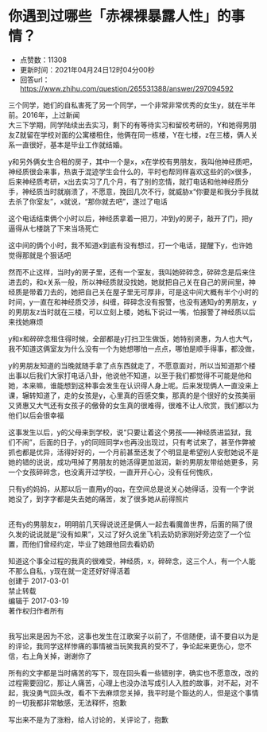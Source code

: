# 你遇到过哪些「赤裸裸暴露人性」的事情？
- 点赞数：11308
- 更新时间：2021年04月24日12时04分00秒
- 回答url：https://www.zhihu.com/question/265531388/answer/297094592
<body>
 <p data-pid="VVCeP_Ly">三个同学，她们的自私害死了另一个同学，一个非常非常优秀的女生y，就在半年前。2016年，上过新闻<br>
  大三下学期，同学陆续出去实习，剩下的有等待实习和留校考研的，Y和她得男朋友Z就留在学校对面的公寓楼租住，他俩在同一栋楼，Y在七楼，z在三楼，俩人关系一直很好，基本是毕业工作就结婚。</p>
 <p data-pid="7u8x59EP">y和另外俩女生合租的房子，其中一个是x，x在学校有男朋友，我叫他神经质吧，神经质很会来事，热衷于混迹学生会什么的，平时也帮同样喜欢这些的的x很多，后来神经质考研，x出去实习了几个月，有了别的恋情，就打电话和他神经质分手，神经质当时就崩溃了，不愿意，挽回几次不行，就威胁x“你要是和我分手我就去杀了你室友”，x就说，“那你就去吧”，遂过了电话</p>
 <p data-pid="iEkXQ-WQ">这个电话结束俩个小时以后，神经质拿着一把刀，冲到y的房子，敲开了门，把y逼得从七楼跳了下来当场死亡</p>
 <p data-pid="4bm7P8zr">这中间的俩个小时，我不知道x到底有没有想过，打一个电话，提醒下y，也许她觉得那就是个狠话吧</p>
 <p data-pid="2G1DiVmC">然而不止这样，当时y的房子里，还有一个室友，我叫她碎碎念，碎碎念是后来住进去的，和x关系一般，所以神经质就没找她，她就把自己关在自己的房间里，神经质是带着刀去的，她把自己关在屋子里无可厚非，可是这中间大概有半个小时的时间，y一直在和神经质交涉，纠缠，碎碎念没有报警，也没有通知y的男朋友，y的男朋友z当时就在三楼，可以立刻上楼，她私下说过一嘴，怕报警了神经质以后来找她麻烦</p>
 <p data-pid="1b-wLX05">y和x和碎碎念租住得时候，全部都是y打扫卫生做饭，她特别贤惠，为人也大气，我不知道这俩室友为什么没有一个为她想哪怕一点点，哪怕是顺手得事，都没做，</p>
 <p data-pid="4oHggvUh">y的男朋友知道的当晚就随手拿了点东西就走了，不愿意面对，所以当知道那个楼出事以后我们大家打电话八卦，他说他不知道，以至于我们都觉得不可能是他和她，本来嘛，谁能想到这种事会发生在认识得人身上呢。后来发现俩人一直没来上课，辗转知道了，走的女孩是y，心里真的百感交集，那真的是个很好的女孩美丽又贤惠又大气还有女孩子的傲骨的女生真的很难得，很难不让人欣赏，我们都以为他们以后会很幸福</p>
 <p data-pid="O1rTbQ_M">这事发生以后，y的父母来到学校，说“只要让着这个男孩——神经质进监狱，我们不闹”，后面的日子，y的同班同学x也再没出现过，只有考试来了，甚至作弊被抓也都是优异，活得好好的，一个月前甚至还发了个明显是希望别人安慰她说不是她的错的说说，成功甩掉了男朋友的她活得更加滋润，新的男朋友带给她更多，另一个女孩碎碎念，也没离开过学校，一直开开心心，没有任何愧疚，</p>
 <p data-pid="q7KawBGK">只有y的妈妈，从那以后一直用y的qq，在空间总是说关心她得话，没有一个字说她没了，到字字都是失去她的痛苦，发了很多她从前得照片</p>
 <p data-pid="jeDoRpu5"><br>
  还有y的男朋友z，明明前几天得说说还是俩人一起去看魔兽世界，后面的隔了很久发的说说就是“没有如果”，又过了好久说坐飞机去奶奶家刚好旁边空了一个位置，而他们曾经约定，毕业了她跟他回去看奶奶</p>
 <p data-pid="PG2u1bQD">知道这个事全过程的我真的很难受，神经质，x，碎碎念，这三个人，有一个人能不那么自私，y现在就一定还好好得活着<br>
  创建于 2017-03-01<br>
  禁止转载<br>
  编辑于 2017-03-19<br>
  著作权归作者所有</p>
 <p data-pid="kIi8LHhj"><br>
  我写出来是因为不忿，这事也发生在江歌案子以前了，不信随便，请不要自以为是的评论，我同学这样惨痛的事情被当玩笑我真的受不了，争论起来更伤心，您不信，右上角关掉，谢谢你了</p>
 <p data-pid="q5IA2AzO">所有的文字都是当时痛苦的写下，现在回头看一些错别字，确实也不愿意改，改的过程需要回忆，那让人痛苦，心理上也没办法写成引人入胜的故事，对不起，对不起，我没勇气回头改，看不下去麻烦您关掉，我平时是个豁达的人，但是这个事情的一切我都非常敏感，无法释怀，抱歉</p>
 <p data-pid="t7mQoSZs">写出来不是为了涨粉，给人讨论的，关评论了，抱歉</p>
</body>